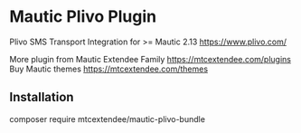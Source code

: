 # Mautic Plivo Plugin

Plivo SMS Transport Integration for >= Mautic 2.13 https://www.plivo.com/

More plugin from Mautic Extendee Family  https://mtcextendee.com/plugins
Buy Mautic themes https://mtcextendee.com/themes

## Installation

composer require mtcextendee/mautic-plivo-bundle



